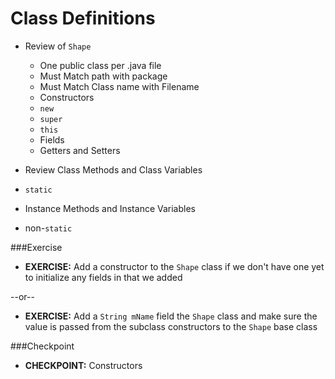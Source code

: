 # Class Definitions

* Review of ``Shape``
  * One public class per .java file
  * Must Match path with package
  * Must Match Class name with Filename
  * Constructors
  * ``new``
  * ``super``
  * ``this``
  * Fields
  * Getters and Setters

* Review Class Methods and Class Variables
 * ``static``
* Instance Methods and Instance Variables
 * non-``static``

###Exercise
* __EXERCISE:__  Add a constructor to the ``Shape`` class if we don't have one yet to initialize any fields in that we added

--or--

* __EXERCISE:__  Add a ``String mName`` field the ``Shape`` class and make sure the value is passed from the subclass constructors to the ``Shape`` base class



###Checkpoint
* __CHECKPOINT:__ Constructors
